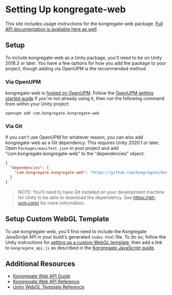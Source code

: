 # Setting Up kongregate-web

This site includes usage instructions for the kongregate-web package. [Full API documentation is available here as well](./api/index.html).

## Setup

To include kongregate-web as a Unity package, you'll need to be on Unity 2018.3 or later. You have a few options for how you add the package to your project, though adding via OpenUPM is the recommended method.

### Via OpenUPM

kongregate-web is [hosted on OpenUPM](https://openupm.com/packages/com.kongregate.kongregate-web/). Follow the [OpenUPM getting started guide](https://openupm.com/docs/getting-started.html) if you're not already using it, then run the following command from within your Unity project:

```text
openupm add com.kongregate.kongregate-web
```

### Via Git

If you can't use OpenUPM for whatever reason, you can also add kongregate-web as a Git dependency. This requires Unity 2020.1 or later. Open `Packages/manifest.json` in your project and add "com.kongregate.kongregate-web" to the "dependencies" object:

```json
{
  "dependencies": {
    "com.kongregate.kongregate-web": "https://github.com/kongregate/kongregate-web.git?path=/com.kongregate.kongregate-web#v0.1.0"
  }
}
```

> NOTE: You'll need to have Git installed on your development machine for Unity to be able to download the dependency. See https://git-scm.com/ for more information.

## Setup Custom WebGL Template

To use kongregate-web, you'll first need to include the Kongregate JavaScript API in your build's generated `index.html` file. To do so, follow the Unity instructions for [setting up a custom WebGL template](https://docs.unity3d.com/Manual/webgl-templates.html), then add a link to `kongregate_api.js` as described in the [Kongregate JavaScript guide](https://docs.kongregate.com/docs/javascript-api#section-loading-the-api).


## Additional Resources

* [Kongregate Web API Guide](https://docs.kongregate.com/docs/javascript-api)
* [Kongregate Web API Reference](https://docs.kongregate.com/v1.0/reference)
* [Unity WebGL Template Reference](https://docs.unity3d.com/Manual/webgl-templates.html)
